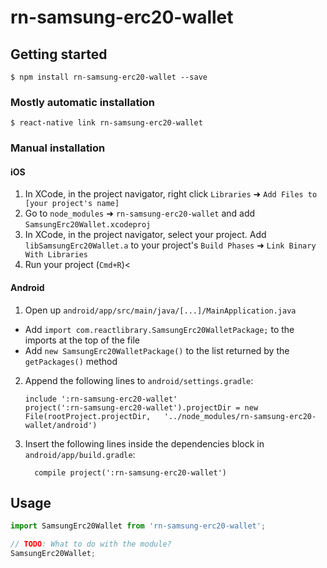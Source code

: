 # rn-samsung-erc20-wallet

## Getting started

`$ npm install rn-samsung-erc20-wallet --save`

### Mostly automatic installation

`$ react-native link rn-samsung-erc20-wallet`

### Manual installation


#### iOS

1. In XCode, in the project navigator, right click `Libraries` ➜ `Add Files to [your project's name]`
2. Go to `node_modules` ➜ `rn-samsung-erc20-wallet` and add `SamsungErc20Wallet.xcodeproj`
3. In XCode, in the project navigator, select your project. Add `libSamsungErc20Wallet.a` to your project's `Build Phases` ➜ `Link Binary With Libraries`
4. Run your project (`Cmd+R`)<

#### Android

1. Open up `android/app/src/main/java/[...]/MainApplication.java`
  - Add `import com.reactlibrary.SamsungErc20WalletPackage;` to the imports at the top of the file
  - Add `new SamsungErc20WalletPackage()` to the list returned by the `getPackages()` method
2. Append the following lines to `android/settings.gradle`:
  	```
  	include ':rn-samsung-erc20-wallet'
  	project(':rn-samsung-erc20-wallet').projectDir = new File(rootProject.projectDir, 	'../node_modules/rn-samsung-erc20-wallet/android')
  	```
3. Insert the following lines inside the dependencies block in `android/app/build.gradle`:
  	```
      compile project(':rn-samsung-erc20-wallet')
  	```


## Usage
```javascript
import SamsungErc20Wallet from 'rn-samsung-erc20-wallet';

// TODO: What to do with the module?
SamsungErc20Wallet;
```
